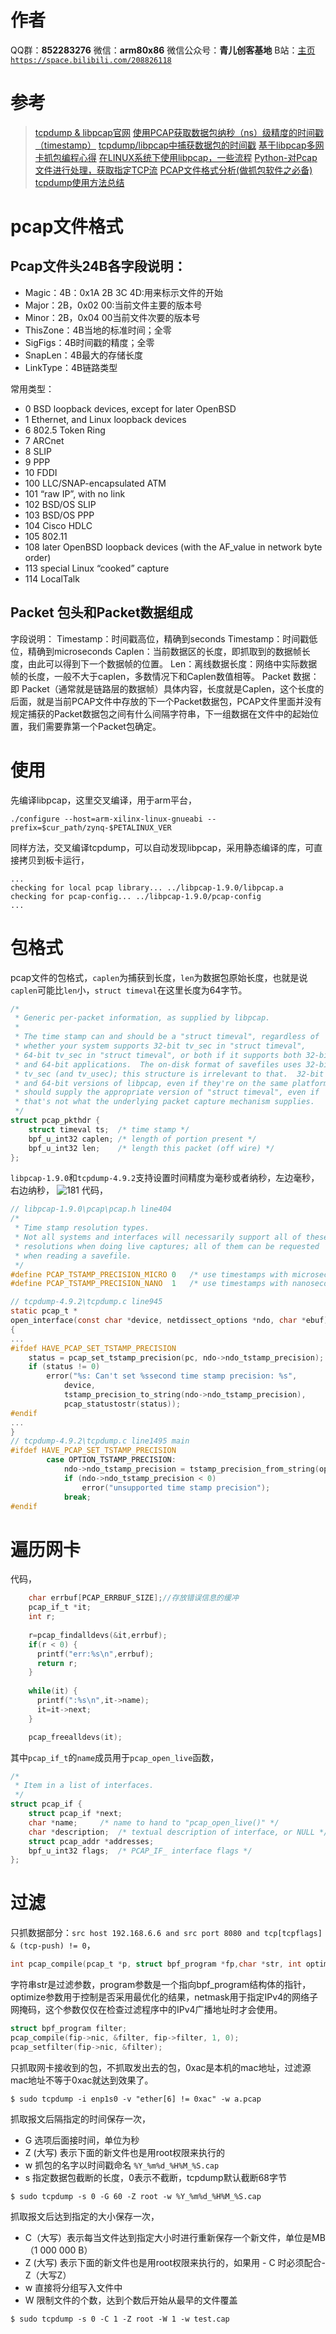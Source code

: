 ﻿# 作者
QQ群：**852283276**
微信：**arm80x86**
微信公众号：**青儿创客基地**
B站：[主页 `https://space.bilibili.com/208826118`](https://space.bilibili.com/208826118)

# 参考
> [tcpdump & libpcap官网](https://www.tcpdump.org/)
> [使用PCAP获取数据包纳秒（ns）级精度的时间戳（timestamp）](http://www.hesonglin.com/2017/11/09/%E4%BD%BF%E7%94%A8pcap%E8%8E%B7%E5%8F%96%E6%95%B0%E6%8D%AE%E5%8C%85%E7%BA%B3%E7%A7%92%EF%BC%88ns%EF%BC%89%E7%BA%A7%E7%B2%BE%E5%BA%A6%E7%9A%84%E6%97%B6%E9%97%B4%E6%88%B3%EF%BC%88timestamp%EF%BC%89/)
> [tcpdump/libpcap中捕获数据包的时间戳](https://blog.csdn.net/huaxi1902/article/details/8792084)
> [基于libpcap多网卡抓包编程心得](https://blog.csdn.net/wuyingzhouzhou/article/details/80942996)
> [在LINUX系统下使用libpcap，一些流程](https://blog.csdn.net/zhuguorong11/article/details/52204116)
> [Python-对Pcap文件进行处理，获取指定TCP流](https://www.cnblogs.com/sunpudding/archive/2018/08/26/9538889.html)
> [PCAP文件格式分析(做抓包软件之必备)](https://www.cnblogs.com/VseYoung/p/pcap.html)
> [tcpdump使用方法总结](https://www.cnblogs.com/gsophy/p/10119201.html)

# pcap文件格式
## Pcap文件头24B各字段说明：
- Magic：4B：0x1A 2B 3C 4D:用来标示文件的开始
- Major：2B，0x02 00:当前文件主要的版本号
- Minor：2B，0x04 00当前文件次要的版本号
- ThisZone：4B当地的标准时间；全零
- SigFigs：4B时间戳的精度；全零
- SnapLen：4B最大的存储长度
- LinkType：4B链路类型

常用类型：
- 0 BSD loopback devices, except for later OpenBSD
- 1            Ethernet, and Linux loopback devices
- 6            802.5 Token Ring
- 7            ARCnet
- 8            SLIP
- 9            PPP
- 10           FDDI
- 100         LLC/SNAP-encapsulated ATM
- 101         “raw IP”, with no link
- 102         BSD/OS SLIP
- 103         BSD/OS PPP
- 104         Cisco HDLC
- 105         802.11
- 108         later OpenBSD loopback devices (with the AF_value in network byte order)
- 113         special Linux “cooked” capture
- 114         LocalTalk

## Packet 包头和Packet数据组成
字段说明：
Timestamp：时间戳高位，精确到seconds
Timestamp：时间戳低位，精确到microseconds
Caplen：当前数据区的长度，即抓取到的数据帧长度，由此可以得到下一个数据帧的位置。
Len：离线数据长度：网络中实际数据帧的长度，一般不大于caplen，多数情况下和Caplen数值相等。
Packet 数据：即 Packet（通常就是链路层的数据帧）具体内容，长度就是Caplen，这个长度的后面，就是当前PCAP文件中存放的下一个Packet数据包，PCAP文件里面并没有规定捕获的Packet数据包之间有什么间隔字符串，下一组数据在文件中的起始位置，我们需要靠第一个Packet包确定。

# 使用
先编译libpcap，这里交叉编译，用于arm平台，
```shell
./configure --host=arm-xilinx-linux-gnueabi --prefix=$cur_path/zynq-$PETALINUX_VER
```
同样方法，交叉编译tcpdump，可以自动发现libpcap，采用静态编译的库，可直接拷贝到板卡运行，
```shell
...
checking for local pcap library... ../libpcap-1.9.0/libpcap.a
checking for pcap-config... ../libpcap-1.9.0/pcap-config
...
```
# 包格式
pcap文件的包格式，`caplen`为捕获到长度，`len`为数据包原始长度，也就是说`caplen`可能比`len`小，`struct timeval`在这里长度为64字节。
```c
/*
 * Generic per-packet information, as supplied by libpcap.
 *
 * The time stamp can and should be a "struct timeval", regardless of
 * whether your system supports 32-bit tv_sec in "struct timeval",
 * 64-bit tv_sec in "struct timeval", or both if it supports both 32-bit
 * and 64-bit applications.  The on-disk format of savefiles uses 32-bit
 * tv_sec (and tv_usec); this structure is irrelevant to that.  32-bit
 * and 64-bit versions of libpcap, even if they're on the same platform,
 * should supply the appropriate version of "struct timeval", even if
 * that's not what the underlying packet capture mechanism supplies.
 */
struct pcap_pkthdr {
	struct timeval ts;	/* time stamp */
	bpf_u_int32 caplen;	/* length of portion present */
	bpf_u_int32 len;	/* length this packet (off wire) */
};
```
`libpcap-1.9.0`和`tcpdump-4.9.2`支持设置时间精度为毫秒或者纳秒，左边毫秒，右边纳秒，
![181](https://img-blog.csdnimg.cn/20190817153821404.png?x-oss-process=image/watermark,type_ZmFuZ3poZW5naGVpdGk,shadow_10,text_aHR0cHM6Ly9ibG9nLmNzZG4ubmV0L1podV9aaHVfMjAwOQ==,size_16,color_FFFFFF,t_70)
代码，
```c
// libpcap-1.9.0\pcap\pcap.h line404
/*
 * Time stamp resolution types.
 * Not all systems and interfaces will necessarily support all of these
 * resolutions when doing live captures; all of them can be requested
 * when reading a savefile.
 */
#define PCAP_TSTAMP_PRECISION_MICRO	0	/* use timestamps with microsecond precision, default */
#define PCAP_TSTAMP_PRECISION_NANO	1	/* use timestamps with nanosecond precision */

// tcpdump-4.9.2\tcpdump.c line945
static pcap_t *
open_interface(const char *device, netdissect_options *ndo, char *ebuf)
{
...
#ifdef HAVE_PCAP_SET_TSTAMP_PRECISION
	status = pcap_set_tstamp_precision(pc, ndo->ndo_tstamp_precision);
	if (status != 0)
		error("%s: Can't set %ssecond time stamp precision: %s",
			device,
			tstamp_precision_to_string(ndo->ndo_tstamp_precision),
			pcap_statustostr(status));
#endif
...
}
// tcpdump-4.9.2\tcpdump.c line1495 main
#ifdef HAVE_PCAP_SET_TSTAMP_PRECISION
		case OPTION_TSTAMP_PRECISION:
			ndo->ndo_tstamp_precision = tstamp_precision_from_string(optarg);
			if (ndo->ndo_tstamp_precision < 0)
				error("unsupported time stamp precision");
			break;
#endif
```
# 遍历网卡
代码，
```c
	char errbuf[PCAP_ERRBUF_SIZE];//存放错误信息的缓冲
	pcap_if_t *it;
	int r;
	
	r=pcap_findalldevs(&it,errbuf);
 	if(r < 0) {
	  printf("err:%s\n",errbuf);
	  return r;
	}
	
	while(it) {
	  printf(":%s\n",it->name);
	  it=it->next;
	}

	pcap_freealldevs(it);
```
其中`pcap_if_t`的`name`成员用于`pcap_open_live`函数，
```c
/*
 * Item in a list of interfaces.
 */
struct pcap_if {
	struct pcap_if *next;
	char *name;		/* name to hand to "pcap_open_live()" */
	char *description;	/* textual description of interface, or NULL */
	struct pcap_addr *addresses;
	bpf_u_int32 flags;	/* PCAP_IF_ interface flags */
};
```
# 过滤
只抓数据部分：`src host 192.168.6.6 and src port 8080 and tcp[tcpflags] & (tcp-push) != 0`，
```c
int pcap_compile(pcap_t *p, struct bpf_program *fp,char *str, int optimize, bpf_u_int32 netmask)
```
字符串str是过滤参数，program参数是一个指向bpf_program结构体的指针，optimize参数用于控制是否采用最优化的结果，netmask用于指定IPv4的网络子网掩码，这个参数仅仅在检查过滤程序中的IPv4广播地址时才会使用。
```c
struct bpf_program filter;
pcap_compile(fip->nic, &filter, fip->filter, 1, 0);
pcap_setfilter(fip->nic, &filter);
```
只抓取网卡接收到的包，不抓取发出去的包，0xac是本机的mac地址，过滤源mac地址不等于0xac就达到效果了。
```shell
$ sudo tcpdump -i enp1s0 -v "ether[6] != 0xac" -w a.pcap
```
抓取报文后隔指定的时间保存一次，
- G 选项后面接时间，单位为秒
- Z (大写) 表示下面的新文件也是用root权限来执行的
- w 抓包的名字以时间戳命名 `%Y_%m%d_%H%M_%S.cap`
- s 指定数据包截断的长度，0表示不截断，tcpdump默认截断68字节
```shell
$ sudo tcpdump -s 0 -G 60 -Z root -w %Y_%m%d_%H%M_%S.cap
```
抓取报文后达到指定的大小保存一次，
- C（大写）表示每当文件达到指定大小时进行重新保存一个新文件，单位是MB（1 000 000 B）
- Z (大写) 表示下面的新文件也是用root权限来执行的，如果用 - C 时必须配合-Z（大写Z）
- w 直接将分组写入文件中
- W 限制文件的个数，达到个数后开始从最早的文件覆盖
```shell
$ sudo tcpdump -s 0 -C 1 -Z root -W 1 -w test.cap
```

